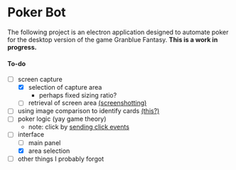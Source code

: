 # Poker Bot

The following project is an electron application designed to automate poker for the desktop version of the game Granblue Fantasy. **This is a work in progress.**

#### To-do
- [ ] screen capture
    - [x] selection of capture area
        - perhaps fixed sizing ratio?
    - [ ] retrieval of screen area [(screenshotting)](https://goo.gl/8Nf2wf)
- [ ] using image comparison to identify cards [(this?)](https://github.com/Huddle/Resemble.js)
- [ ] poker logic (yay game theory)
    - note: click by [sending click events](https://stackoverflow.com/questions/2705583/)
- [ ] interface
    - [ ] main panel
    - [x] area selection
- [ ] other things I probably forgot

